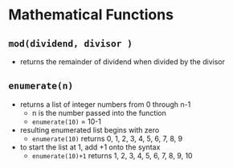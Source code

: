 # Mathematical Functions

## `mod(dividend, divisor )`
- returns the remainder of dividend when divided by the divisor

## `enumerate(n)`
- returns a list of integer numbers from 0 through n-1
    - n is the number passed into the function
    - `enumerate(10)` = 10-1
- resulting enumerated list begins with zero
    - `enumerate(10)` returns 0, 1, 2, 3, 4, 5, 6, 7, 8, 9
- to start the list at 1, add +1 onto the syntax
    - `enumerate(10)+1` returns 1, 2, 3, 4, 5, 6, 7, 8, 9, 10